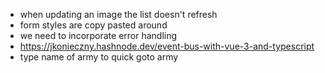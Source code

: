 * when updating an image the list doesn't refresh
* form styles are copy pasted around
* we need to incorporate error handling
* https://jkonieczny.hashnode.dev/event-bus-with-vue-3-and-typescript
* type name of army to quick goto army
